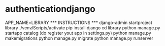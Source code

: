 # authenticationdjango
APP_NAME=LIBRARY
*** INSTRUCTIONS ***
django-admin startproject library
./venv/Scripts/activate
pip install django
cd library
python manage.py startapp catalog (do register yout app in settings.py)
python manage.py makemigrations
python manage.py migrate
python manage.py runserver
